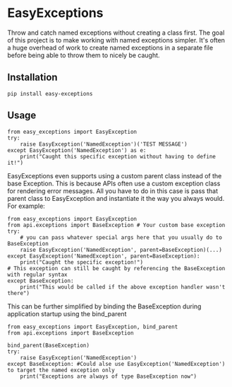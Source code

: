 
# EasyExceptions
Throw and catch named exceptions without creating a class first. The goal of this project is to make working with named exceptions simpler. It's often a huge overhead of work to create named exceptions in a separate file before being able to throw them to nicely be caught. 

## Installation 

    pip install easy-exceptions

## Usage
    from easy_exceptions import EasyException
    try:
        raise EasyException('NamedException')('TEST MESSAGE')
    except EasyException('NamedException') as e:
        print("Caught this specific exception without having to define it!")

EasyExceptions even supports using a custom parent class instead of the base Exception. This is because APIs often use a custom exception class for rendering error messages. All you have to do in this case is pass that parent class to EasyException and instantiate it the way you always would. For example: 

    from easy_exceptions import EasyException 
    from api.exceptions import BaseException # Your custom base exception
    try:
        # you can pass whatever special args here that you usually do to BaseException
        raise EasyException('NamedException', parent=BaseException)(...)
    except EasyException('NamedException', parent=BaseException):
        print("Caught the specific exception!") 
    # This exception can still be caught by referencing the BaseException with regular syntax 
    except BaseException:
        print("This would be called if the above exception handler wasn't there")

This can be further simplified by binding the BaseException during application startup using the bind_parent

    from easy_exceptions import EasyException, bind_parent 
    from api.exceptions import BaseException

    bind_parent(BaseException)
    try:
        raise EasyException('NamedException') 
    except BaseException: #Could alse use EasyException('NamedException') to target the named exception only
        print("Exceptions are always of type BaseException now")
